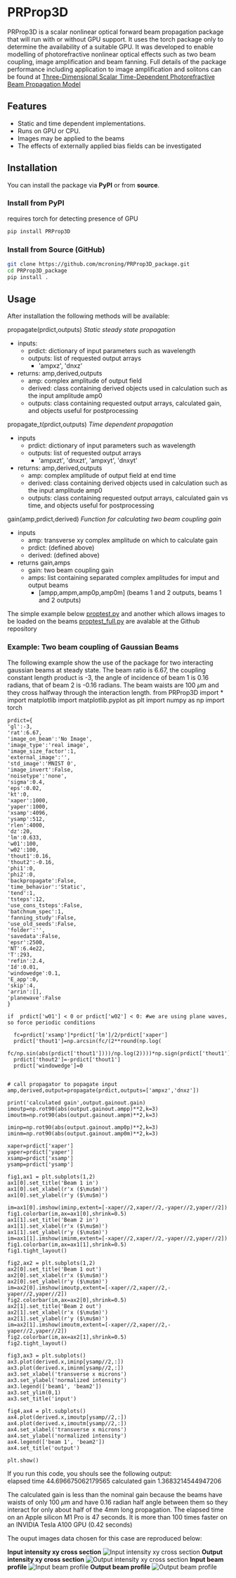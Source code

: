 # PRProp3D
PRProp3D is a scalar nonlinear optical forward beam propagation package that will run with or without GPU support. It uses the torch package only to determine the availability of a suitable GPU. It was developed to enable modelling of photorefractive nonlinear optical effects such as two beam coupling, image amplification and beam fanning. Full details of the package performance including application to image amplification and solitons can be found at [Three-Dimensional Scalar Time-Dependent Photorefractive Beam Propagation Model](https://www.mdpi.com/3156550)

## Features

- Static and time dependent implementations.
- Runs on GPU or CPU.
- Images may be applied to the beams
- The effects of externally applied bias fields can be investigated

## Installation

You can install the package via **PyPI** or from **source**.

### Install from PyPI
requires torch for detecting presence of GPU 
```bash
pip install PRProp3D
```

### Install from Source (GitHub)

```bash
git clone https://github.com/mcroning/PRProp3D_package.git
cd PRProp3D_package
pip install .
```

## Usage

After installation the following methods will be available: 

propagate(prdict,outputs)
*Static steady state propagation*
* inputs:  
  * prdict:  dictionary of input parameters such as wavelength 
  * outputs: list of requested output arrays   
    * 'ampxz', 'dnxz'  
* returns: amp,derived,outputs  
  * amp: complex amplitude of output field  
  * derived: class containing derived objects used in calculation such as the input amplitude amp0  
  * outputs: class containing requested output arrays, calculated gain,  and objects useful for postprocessing
  

propagate_t(prdict,outputs)
*Time dependent propagation*
* inputs 
  * prdict:  dictionary of input parameters such as wavelength 
  * outputs: list of requested output arrays
    * 'ampxzt', 'dnxzt', 'ampxyt', 'dnxyt'
* returns: amp,derived,outputs  
  * amp: complex amplitude of output field at end time 
  * derived: class containing derived objects used in calculation such as the input amplitude amp0  
  * outputs: class containing requested output arrays, calculated gain vs time, and objects useful for postprocessing
  
gain(amp,prdict,derived) 
*Function for calculating two beam coupling gain*
* inputs 
  * amp: transverse xy complex amplitude on which to calculate gain
  * prdict: (defined above)
  * derived: (defined above)
* returns gain,amps
  * gain: two beam coupling gain
  * amps: list containing separated complex amplitudes for imput and output beams
    * [ampp,ampm,amp0p,amp0m] (beams 1 and 2 outputs, beams 1 and 2 outputs)

The simple example below [proptest.py](https://github.com/mcroning/PRProp3D/blob/ef17a553d5ead1b3d1ca2a634381f3ec4d13d9d0/Package%20README%20usage%20examples/proptest_full.py) and another which allows images to be loaded on the beams [proptest_full.py](https://github.com/mcroning/PRProp3D/blob/ef17a553d5ead1b3d1ca2a634381f3ec4d13d9d0/Package%20README%20usage%20examples/proptest_full.py) are avalable at the Github repository


### Example: Two beam coupling of Gaussian Beams
The following example show the use of the package for two interacting gaussian beams at steady state. The beam ratio is 6.67, the coupling constant length product is -3, the angle of incidence of beam 1 is 0.16 radians, that of beam 2 is -0.16 radians. The beam waists are 100 $\mu$m and they cross halfway through the interaction length.
    from PRProp3D import *
    import matplotlib
    import matplotlib.pyplot as plt
    import numpy as np
    import torch

    prdict={
    'gl':-3, 
    'rat':6.67,
    'image_on_beam':'No Image',
    'image_type':'real image',
    'image_size_factor':1,
    'external_image':'',
    'std_image':'MNIST 0',
    'image_invert':False,
    'noisetype':'none',
    'sigma':0.4,
    'eps':0.02,
    'kt':0,
    'xaper':1000,
    'yaper':1000,
    'xsamp':4096,
    'ysamp':512,
    'rlen':4000,
    'dz':20,
    'lm':0.633,
    'w01':100,
    'w02':100,
    'thout1':0.16,
    'thout2':-0.16,
    'phi1':0,
    'phi2':0,
    'backpropagate':False,
    'time_behavior':'Static',
    'tend':1,
    'tsteps':12,
    'use_cons_tsteps':False,
    'batchnum_spec':1,
    'fanning_study':False,
    'use_old_seeds':False,
    'folder':'',
    'savedata':False,
    'epsr':2500,
    'NT':6.4e22,
    'T':293,
    'refin':2.4,
    'Id':0.01,
    'windowedge':0.1,
    'E_app':0,
    'skip':4,
    'arrin':[],
    'planewave':False
    }

    if  prdict['w01'] < 0 or prdict['w02'] < 0: #we are using plane waves, so force periodic conditions

      fc=prdict['xsamp']*prdict['lm']/2/prdict['xaper']
      prdict['thout1']=np.arcsin(fc/(2**round(np.log(
        fc/np.sin(abs(prdict['thout1'])))/np.log(2))))*np.sign(prdict['thout1'])
      prdict['thout2']=-prdict['thout1']
      prdict['windowedge']=0


    # call propagator to popagate input
    amp,derived,output=propagate(prdict,outputs=['ampxz','dnxz'])

    print('calculated gain',output.gainout.gain)
    imoutp=np.rot90(abs(output.gainout.ampp)**2,k=3)
    imoutm=np.rot90(abs(output.gainout.ampm)**2,k=3)

    iminp=np.rot90(abs(output.gainout.amp0p)**2,k=3)
    iminm=np.rot90(abs(output.gainout.amp0m)**2,k=3)

    xaper=prdict['xaper']
    yaper=prdict['yaper']
    xsamp=prdict['xsamp']
    ysamp=prdict['ysamp']

    fig1,ax1 = plt.subplots(1,2)
    ax1[0].set_title('Beam 1 in')
    ax1[0].set_xlabel(r'x ($\mu$m)')
    ax1[0].set_ylabel(r'y ($\mu$m)')

    im=ax1[0].imshow(iminp,extent=[-xaper//2,xaper//2,-yaper//2,yaper//2])
    fig1.colorbar(im,ax=ax1[0],shrink=0.5)  
    ax1[1].set_title('Beam 2 in')  
    ax1[1].set_xlabel(r'x ($\mu$m)')
    ax1[1].set_ylabel(r'y ($\mu$m)')
    im=ax1[1].imshow(iminm,extent=[-xaper//2,xaper//2,-yaper//2,yaper//2]) 
    fig1.colorbar(im,ax=ax1[1],shrink=0.5)
    fig1.tight_layout()

    fig2,ax2 = plt.subplots(1,2)
    ax2[0].set_title('Beam 1 out')
    ax2[0].set_xlabel(r'x ($\mu$m)')
    ax2[0].set_ylabel(r'y ($\mu$m)')
    im=ax2[0].imshow(imoutp,extent=[-xaper//2,xaper//2,-yaper//2,yaper//2])
    fig2.colorbar(im,ax=ax2[0],shrink=0.5)  
    ax2[1].set_title('Beam 2 out') 
    ax2[1].set_xlabel(r'x ($\mu$m)')
    ax2[1].set_ylabel(r'y ($\mu$m)')
    im=ax2[1].imshow(imoutm,extent=[-xaper//2,xaper//2,-yaper//2,yaper//2]) 
    fig2.colorbar(im,ax=ax2[1],shrink=0.5)
    fig2.tight_layout()

    fig3,ax3 = plt.subplots()
    ax3.plot(derived.x,iminp[ysamp//2,:])
    ax3.plot(derived.x,iminm[ysamp//2,:])
    ax3.set_xlabel('transverse x microns')
    ax3.set_ylabel('normalized intensity')
    ax3.legend(['beam1', 'beam2'])
    ax3.set_ylim(0,1)
    ax3.set_title('input')

    fig4,ax4 = plt.subplots()
    ax4.plot(derived.x,imoutp[ysamp//2,:])
    ax4.plot(derived.x,imoutm[ysamp//2,:])
    ax4.set_xlabel('transverse x microns')
    ax4.set_ylabel('normalized intensity')
    ax4.legend(['beam 1', 'beam2'])
    ax4.set_title('output')

    plt.show()
If you run this code, you shouls see the following output:\
elapsed time  44.696675062179565 
calculated gain 1.3683214544947206

The calculated gain is less than the nominal gain because the beams have waists of only 100 $\mu$m and have 0.16 radian half angle between them so they interact for only about half of the 4mm long propagation. The elapsed time on an Apple silicon M1 Pro is 47 seconds.  It is more than 100 times faster on an INVIDIA Tesla A100 GPU (0.42 seconds)

The ouput images data chosen for this case are reproduced below: 

**Input intensity xy cross section** 
![Input intensity xy cross section](https://github.com/mcroning/PRProp3D/blob/main/Package%20README%20usage%20examples/Figure_1.png?raw=true)
**Output intensity xy cross section**
![Output intensity xy cross section](https://github.com/mcroning/PRProp3D/blob/main/Package%20README%20usage%20examples/Figure_2.png?raw=true)
**Input beam profile**
![Input beam profile](https://github.com/mcroning/PRProp3D/blob/main/Package%20README%20usage%20examples/Figure_3.png?raw=true)
**Output beam profile**
![Output beam profile](https://github.com/mcroning/PRProp3D/blob/main/Package%20README%20usage%20examples/Figure_4.png?raw=true)


